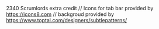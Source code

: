 2340 Scrumlords extra credit // Icons for tab bar provided by https://icons8.com // backgroud provided by https://www.toptal.com/designers/subtlepatterns/
